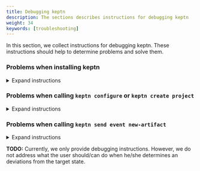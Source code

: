```yaml
---
title: Debugging keptn
description: The sections describes instructions for debugging keptn
weight: 34
keywords: [troubleshooting]
---
```


In this section, we collect instructions for debugging keptn. These instructions should help 
to determine problems and solve them.

### Problems when installing keptn
<details><summary>Expand instructions</summary>
<p>

**Investigation:**

Here we can use the installation logs. The installation logs can be found in the folder `.keptn` in your Home directory, i.e., for Linux and Mac, the log file is located at `$HOME/.keptn/keptn-installer.log`.

- Check this log file for any messages which e.g. could indicate insufficient rights.
- If this log file does not end with "Installation of keptn complete", check whether the connection between the CLI and the installer was interrupted. 
    If the connection was interrupted you should see the `installer` deployment because the CLI was not able to delete the deployment after a successful installation.

    Obtain the `installer` deployment:

    ```console    
    kubectl get deployments
    ```
    ```console
    NAME        DESIRED   CURRENT   UP-TO-DATE   AVAILABLE   AGE
    installer   1         1         1            0           1m5s
    ```    

    Obtain the serving `installer` pod:
    ```console
    kubectl get pods 
    ```

    ```console
    NAME                        READY   STATUS    RESTARTS   AGE
    installer-xxxxxxxxxx-xxxxx   1/1     Running   0          4m54s
    ```

    Obtain the logs directly from the installer pod:
    ```console    
    kubectl logs installer-xxxxxxxxxx-xxxxx
    ```

</p></details>

### Problems when calling `keptn configure` or `keptn create project`
<details><summary>Expand instructions</summary>
<p>

**TODO:** Visualize the following steps as figures!

For debugging the commands `keptn configure` and `keptn create project`, the following steps can be executed and verified:

1. The `control-service` checks whether the message is correctly signed. Therefore, it uses the `authenticator-service`.
    - If the authentication of the CLI fails, check whether your CLI is configured to the correct keptn installation, i.e., by executing `keptn auth`.
1. The `control-service` posts the received event into the `keptn-channel`.
    - Check the availability of this channel using `kubectl get channels -n keptn`.
1. The `github-service` has a subscription called `github-service-keptn-channel-subscription` to this channel.
    - Check the subscription of this subscription using `kubectl get subscriptions -n keptn`.
1. For `keptn configure`, the `github-service` creates the `github-credentials` secret where the GitHub credentials are stored.
    - Check whether the secret is correctly created using `kubectl get secret github-credentials -oyaml -n keptn`. Note that the shown values are base64 decoded.
1. For `keptn create project`, the `github-service` creates the project storing the configuration.
    - Check on GitHub whether the project was created. Therefore, also check whether it contains branches for all stages specified in your shipyard file.
    - If the CLI shows any error messages, try a new project by either choosing a different name or by first deleting the project on GitHub.
1. For obtaining further insights, you can check the logs of the `github-service`.
    - Check the logs by executing `kubectl logs github-service-xxxxx-deployment-xxxxxxxxxx-xxxxx -n keptn -c user-container`

</p></details>

### Problems when calling `keptn send event new-artifact`
<details><summary>Expand instructions</summary>
<p>

**TODO:** Visualize the following steps as figures!

For debugging the command `keptn send event new-artifact`, the following steps can be executed and verified:

1. **control-service**
    1. The `control-service` checks whether the message is correctly signed. Therefore, it uses the `authenticator-service`.
        - If the authentication of the CLI fails, check whether your CLI is configured to the correct keptn installation, i.e., by executing `keptn auth`.
    1. The `control-service` posts the received event to the endpoint `http://event-broker.keptn.svc.cluster.local/keptn`.
        - Check whether the `eventbroker-service` received the event by using the keptn's bridge.
1. **eventbroker-service**
    1. The `eventbroker-service` posts this event into the `new-artifact` channel.
        - Check the availability of this channel using `kubectl get channels -n keptn`.
1. **github-service**
    1. The `github-service` has a subscription called `github-service-new-artifact-subscription` to this channel.
        - Check the subscription of this subscription using `kubectl get subscriptions -n keptn`.
        - Check whether the `github-service` received the event by using the keptn's bridge.
    1. The `github-service` sets a new image in the config project.
        - Check on GitHub whether the new image is set in the branch representing your first stage, e.g. in the `dev` branch. 
    1. The `github-service` sends a `configuration-changed` event to the endpoint `http://event-broker.keptn.svc.cluster.local/keptn`.
        - Check whether the `eventbroker-service` received the event by using the keptn's bridge.
1. **eventbroker-service**
    1. The `eventbroker-service` posts this event into the `configuration-changed` channel.
        - Check the availability of this channel using `kubectl get channels -n keptn`.
1. **helm-service**
    1. The `helm-service` has a subscription called `helm-service-configuration-changed-subscription` to this channel.
        - Check the subscription of this subscription using `kubectl get subscriptions -n keptn`.
        - Check whether the `helm-service` received the event by using the keptn's bridge.
    1. The `helm-service` deploys the new artifact.
        - Check whether the `helm-service` successfully deployed the new artifact by using the keptn's bridge.
        - Check whether the service deployed with the new artifact is available.
    1. The `helm-service` sends a `deployment-finished` event to the endpoint `http://event-broker.keptn.svc.cluster.local/keptn`.
        - Check whether the `eventbroker-service` received the event by using the keptn's bridge.
1. **eventbroker-service**
    1. The `eventbroker-service` posts this event into the `deployment-finished` channel.
        - Check the availability of this channel using `kubectl get channels -n keptn`.
1. **jmeter-service**
    1. The `jmeter-service` has a subscription called `jmeter-service-deployment-finished-subscription` to this channel.
        - Check the subscription of this subscription using `kubectl get subscriptions -n keptn`.
        - Check whether the `jmeter-service` received the event by using the keptn's bridge.
    1. The `jmeter-service` executes tests.
        - Check whether the `jmeter-service` successfully executed the tests by using the keptn's bridge.
    1. The `jmeter-service` either sends in case the tests are passed a `tests-finished` event or in case the tests are failed  an `evaluation-done` event
    to the endpoint `http://event-broker.keptn.svc.cluster.local/keptn`.
        - Check whether the `eventbroker-service` received the event by using the keptn's bridge.
1. **eventbroker-service**
    1. For the `tests-finished` event, the `eventbroker-service` posts this event into the `tests-finished` channel.
        - Check the availability of this channel using `kubectl get channels -n keptn`.
1. **pitometer-service**
    1. The `pitometer-service` has a subscription called `pitometer-service-tests-finished-subscription` to this channel.
        - Check the subscription of this subscription using `kubectl get subscriptions -n keptn`.
        - Check whether the `perfspec` file is available for the deployed service, e.g., for carts check whether in the folder `your_organization/carts/perfspec/perfspec.json` is available and 
        
        pthe `pitometer-service` can find the `perfspec` file. 
        - Check whether the `pitometer-service` received the event by using the keptn's bridge.
    1. The `pitometer-service` evaluates the test results and sends an `evaluation-done` event to the endpoint `http://event-broker.keptn.svc.cluster.local/keptn`.
        - Check whether the `eventbroker-service` received the event by using the keptn's bridge.
1. **eventbroker-service**
    1. The `eventbroker-service` posts the `evaluation-done` event either received from the `jmeter-service` or the `pitometer-service`
    into the `evaluation-done ` channel.
        - Check the availability of this channel using `kubectl get channels -n keptn`.
1. **gatekeeper-service**
    1. The `gatekeeper-service` has a subscription called `gatekeeper-service-evaluation-done-subscription` to this channel.
        - Check the subscription of this subscription using `kubectl get subscriptions -n keptn`.
        - Check whether the `gatekeeper-service` received the event by using the keptn's bridge.
    1. The `gatekeeper-service` evaluates the result of the tests and either promotes the artifact to the next stage by sending a `new-artifact` event 
    or makes a rollback by sending a `configuration-changed` event in case a blue/green deployment is used. 

</p></details>

**TODO:** Currently, we only provide debugging instructions. However, we do not address what the user should/can do when he/she determines an
deviations from the target state.
